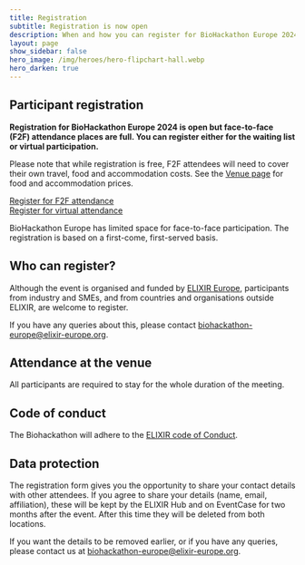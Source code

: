 ```yaml
---
title: Registration
subtitle: Registration is now open
description: When and how you can register for BioHackathon Europe 2024.
layout: page
show_sidebar: false
hero_image: /img/heroes/hero-flipchart-hall.webp
hero_darken: true
---
```


## Participant registration

**Registration for BioHackathon Europe 2024 is open but face-to-face (F2F) attendance places are full. You can register either for the  waiting list or virtual participation.** 

Please note that while registration is free, F2F attendees will need to cover their own travel, food and accommodation costs. See the [Venue page](/venue/) for food and accommodation prices.

<div class="mt-4 side mr-4"><a href="https://elixir-events.eventscase.com/attendance/event/index/44145/EN" target="_blank" class="button special">Register for F2F attendance</a></div>
<div class="mt-4 side mb-4"><a href="https://elixir-events.eventscase.com/attendance/event/index/44146/EN" target="_blank" class="button special">Register for virtual attendance</a></div>


BioHackathon Europe has limited space for face-to-face participation. The registration is based on a first-come, first-served basis.

## Who can register?
Although the event is organised and funded by [ELIXIR Europe](https://elixir-europe.org), participants from industry and SMEs, and from countries and organisations outside ELIXIR, are welcome to register. 

If you have any queries about this, please contact <biohackathon-europe@elixir-europe.org>.

## Attendance at the venue

All participants are required to stay for the whole duration of the meeting.

## Code of conduct
The Biohackathon will adhere to the [ELIXIR code of Conduct](https://elixir-europe.org/events/code-of-conduct).

## Data protection
The registration form gives you the opportunity to share your contact details with other attendees. If you agree to share your details (name, email, affiliation), these will be kept by the ELIXIR Hub and on EventCase for two months after the event. After this time they will be deleted from both locations. 

If you want the details to be removed earlier, or if you have any queries, please contact us at <biohackathon-europe@elixir-europe.org>.
